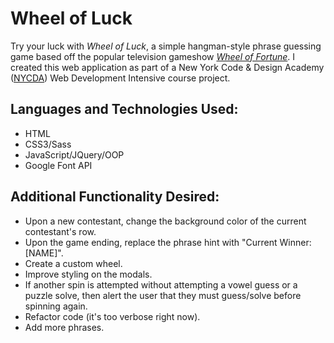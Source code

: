 <h1>Wheel of Luck</h1>
<p>Try your luck with <em>Wheel of Luck</em>, a simple hangman-style phrase guessing game based off the popular television gameshow <a href="http://www.wheeloffortune.com/" target="_blank"><em>Wheel of Fortune</em></a>. I created this web application as part of a New York Code & Design Academy (<a href="https://nycda.com/" target="_blank">NYCDA</a>) Web Development Intensive course project.</p>
<h2>Languages and Technologies Used:</h2>
<ul>
  <li>HTML</li>
  <li>CSS3/Sass</li>
  <li>JavaScript/JQuery/OOP</li>
  <li>Google Font API</li>
</ul>
<h2>Additional Functionality Desired:</h2>
<ul>
  <li>Upon a new contestant, change the background color of the current contestant's row.</li>
  <li>Upon the game ending, replace the phrase hint with "Current Winner: [NAME]".</li>
  <li>Create a custom wheel.</li>
  <li>Improve styling on the modals.</li>
  <li>If another spin is attempted without attempting a vowel guess or a puzzle solve, then alert the user that they must guess/solve before spinning again.</li>
  <li>Refactor code (it's too verbose right now).</li>
  <li>Add more phrases.</li>
</ul>
